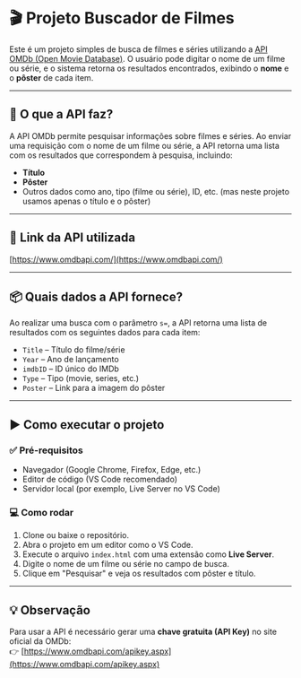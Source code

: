 # 🎬 Projeto Buscador de Filmes

Este é um projeto simples de busca de filmes e séries utilizando a [API OMDb (Open Movie Database)](https://www.omdbapi.com/). O usuário pode digitar o nome de um filme ou série, e o sistema retorna os resultados encontrados, exibindo o **nome** e o **pôster** de cada item.

---

## 📌 O que a API faz?

A API OMDb permite pesquisar informações sobre filmes e séries. Ao enviar uma requisição com o nome de um filme ou série, a API retorna uma lista com os resultados que correspondem à pesquisa, incluindo:

- **Título**
- **Pôster**
- Outros dados como ano, tipo (filme ou série), ID, etc. (mas neste projeto usamos apenas o título e o pôster)

---

## 🔗 Link da API utilizada

[https://www.omdbapi.com/](https://www.omdbapi.com/)

---

## 📦 Quais dados a API fornece?

Ao realizar uma busca com o parâmetro `s=`, a API retorna uma lista de resultados com os seguintes dados para cada item:

- `Title` – Título do filme/série
- `Year` – Ano de lançamento
- `imdbID` – ID único do IMDb
- `Type` – Tipo (movie, series, etc.)
- `Poster` – Link para a imagem do pôster

---

## ▶️ Como executar o projeto

### ✅ Pré-requisitos

- Navegador (Google Chrome, Firefox, Edge, etc.)
- Editor de código (VS Code recomendado)
- Servidor local (por exemplo, Live Server no VS Code)

### 💻 Como rodar

1. Clone ou baixe o repositório.
2. Abra o projeto em um editor como o VS Code.
3. Execute o arquivo `index.html` com uma extensão como **Live Server**.
4. Digite o nome de um filme ou série no campo de busca.
5. Clique em "Pesquisar" e veja os resultados com pôster e título.

---

## 💡 Observação

Para usar a API é necessário gerar uma **chave gratuita (API Key)** no site oficial da OMDb:  
👉 [https://www.omdbapi.com/apikey.aspx](https://www.omdbapi.com/apikey.aspx)
